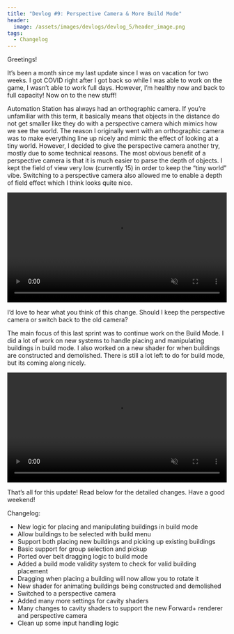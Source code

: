 ```yaml
---
title: "Devlog #9: Perspective Camera & More Build Mode"
header: 
  image: /assets/images/devlogs/devlog_5/header_image.png
tags:
  - Changelog
---
```


Greetings!

It’s been a month since my last update since I was on vacation for two weeks. I got COVID right after I got back so while I was able to work on the game, I wasn’t able to work full days. However, I’m healthy now and back to full capacity! Now on to the new stuff!

Automation Station has always had an orthographic camera. If you’re unfamiliar with this term, it basically means that objects in the distance do not get smaller like they do with a perspective camera which mimics how we see the world. The reason I originally went with an orthographic camera was to make everything line up nicely and mimic the effect of looking at a tiny world. However, I decided to give the perspective camera another try, mostly due to some technical reasons. The most obvious benefit of a perspective camera is that it is much easier to parse the depth of objects. I kept the field of view very low (currently 15) in order to keep the “tiny world” vibe. Switching to a perspective camera also allowed me to enable a depth of field effect which I think looks quite nice.

<video width="100%" autoplay="autoplay" loop="true" muted>
  <source src="https://i.imgur.com/H46CQKr.mp4" type="video/mp4" />
</video>

I’d love to hear what you think of this change. Should I keep the perspective camera or switch back to the old camera?

The main focus of this last sprint was to continue work on the Build Mode. I did a lot of work on new systems to handle placing and manipulating buildings in build mode. I also worked on a new shader for when buildings are constructed and demolished. There is still a lot left to do for build mode, but its coming along nicely.

<video width="100%" autoplay="autoplay" loop="true" muted>
  <source src="https://i.imgur.com/LRDHxXY.mp4" type="video/mp4" />
</video>

That’s all for this update! Read below for the detailed changes. Have a good weekend!

Changelog:
- New logic for placing and manipulating buildings in build mode
- Allow buildings to be selected with build menu
- Support both placing new buildings and picking up existing buildings
- Basic support for group selection and pickup
- Ported over belt dragging logic to build mode
- Added a build mode validity system to check for valid building placement
- Dragging when placing a building will now allow you to rotate it
- New shader for animating buildings being constructed and demolished
- Switched to a perspective camera
- Added many more settings for cavity shaders
- Many changes to cavity shaders to support the new Forward+ renderer and perspective camera
- Clean up some input handling logic